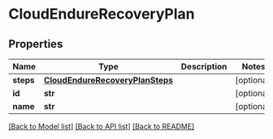 # CloudEndureRecoveryPlan

## Properties
Name | Type | Description | Notes
------------ | ------------- | ------------- | -------------
**steps** | [**CloudEndureRecoveryPlanSteps**](CloudEndureRecoveryPlanSteps.md) |  | [optional]
**id** | **str** |  | [optional]
**name** | **str** |  | [optional]

[[Back to Model list]](API_README.md#documentation-for-models) [[Back to API list]](API_README.md#documentation-for-api-endpoints) [[Back to README]](API_README.md)

